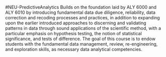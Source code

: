 #NEU-PredictiveAnalytics
Builds on the foundation laid by ALY 6000 and ALY 6010 by introducing fundamental data due diligence, reliability, data correction and recoding processes and practices, in addition to expanding upon the earlier introduced approaches to discerning and validating patterns in data through sound applications of the scientific method, with a particular emphasis on hypothesis testing, the notion of statistical significance, and tests of difference. The goal of this course is to endow students with the fundamental data management, review, re-engineering, and exploration skills, as necessary data analytical competencies. 

